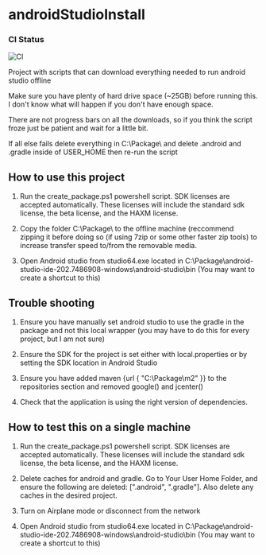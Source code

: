 # androidStudioInstall

### CI Status
![CI](https://github.com/brian-o/androidStudioInstall/workflows/CI/badge.svg)

Project with scripts that can download everything needed to run android studio offline

Make sure you have plenty of hard drive space (~25GB) before running this. I don't know what will happen if you don't have enough space.

There are not progress bars on all the downloads, so if you think the script froze just be patient and wait for a little bit.

If all else fails delete everything in C:\Package\ and delete .android and .gradle inside of USER_HOME then re-run the script

## How to use this project
1. Run the create_package.ps1 powershell script. SDK licenses are accepted automatically. These licenses will include the standard sdk license, the beta license, and the HAXM license.

2. Copy the folder C:\Package\ to the offline machine (reccommend zipping it before doing so (if using 7zip or some other faster zip tools) to increase transfer speed to/from the removable media.

4. Open Android studio from studio64.exe located in C:\Package\android-studio-ide-202.7486908-windows\android-studio\bin
  (You may want to create a shortcut to this)
  
## Trouble shooting
1. Ensure you have manually set android studio to use the gradle in the package and not this local wrapper (you may have to do this for every project, but I am not sure)

2. Ensure the SDK for the project is set either with local.properties or by setting the SDK location in Android Studio

3. Ensure you have added maven {url { "C:\\Package\\m2" }} to the repositories section and removed google() and jcenter()

4. Check that the application is using the right version of dependencies. 

## How to test this on a single machine

1. Run the create_package.ps1 powershell script. SDK licenses are accepted automatically. These licenses will include the standard sdk license, the beta license, and the HAXM license.

2. Delete caches for android and gradle. Go to Your User Home Folder, and ensure the following are deleted: [".android", ".gradle"]. Also delete any caches in the desired project.

3. Turn on Airplane mode or disconnect from the network

5. Open Android studio from studio64.exe located in C:\Package\android-studio-ide-202.7486908-windows\android-studio\bin
  (You may want to create a shortcut to this)
